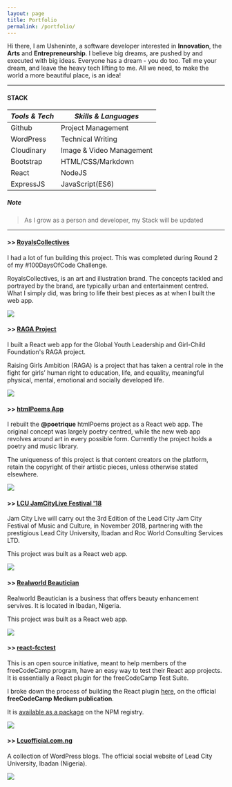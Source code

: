 ```yaml
---
layout: page
title: Portfolio
permalink: /portfolio/
---
```


Hi there, I am Usheninte, a software developer interested in **Innovation**, the **Arts** and **Entrepreneurship**. I believe big dreams, are pushed by and executed with big ideas. Everyone has a dream - you do too. Tell me your dream, and leave the heavy tech lifting to me. All we need, to make the world a more beautiful place, is an idea!

* * *
#### STACK

_Tools & Tech_ | _Skills & Languages_
-------------- | ---------
Github | Project Management  
WordPress | Technical Writing  
Cloudinary | Image & Video Management
Bootstrap | HTML/CSS/Markdown  
React | NodeJS  
ExpressJS | JavaScript(ES6)  

##### Note
<blockquote>
  As I grow as a person and developer, my Stack will be updated
</blockquote>

* * *
#### >> [RoyalsCollectives](https://royalscollectives.com/)
I had a lot of fun building this project. This was completed during Round 2 of my #100DaysOfCode Challenge.

RoyalsCollectives, is an art and illustration brand. The concepts tackled and portrayed by the brand, are typically urban and entertainment centred. What I simply did, was bring to life their best pieces as at when I built the web app.

<a href="https://royalscollectives.com/"><img src="https://res.cloudinary.com/poetrique/image/upload/v1538486203/allbuy-i-ng/portfolio/RoyalsCollectives.png" /></a>

#### >> [RAGA Project](https://raga-project.netlify.com/)
I built a React web app for the Global Youth Leadership and Girl-Child Foundation's RAGA project.

Raising Girls Ambition (RAGA) is a project that has taken a central role in the fight for girls’ human right to education, life, and equality, meaningful physical, mental, emotional and socially developed life.

<a href="https://raga-project.netlify.com/"><img src="https://res.cloudinary.com/poetrique/image/upload/v1538486203/allbuy-i-ng/portfolio/raga-project.png" /></a>

#### >> [htmlPoems App](https://htmlPoems.com)
I rebuilt the **@poetrique** htmlPoems project as a React web app. The original concept was largely poetry centred, while the new web app revolves around art in every possible form. Currently the project holds a poetry and music library.

The uniqueness of this project is that content creators on the platform, retain the copyright of their artistic pieces, unless otherwise stated elsewhere.

<a href="https://htmlPoems.com"><img src="https://res.cloudinary.com/poetrique/image/upload/v1538028061/allbuy-i-ng/portfolio/htmlPoems_app.png" /></a>

#### >> [LCU JamCityLive Festival '18](https://lcu-jamcitylive-fest18.netlify.com/)
Jam City Live will carry out the 3rd Edition of the Lead City Jam City Festival of Music and Culture, in November 2018, partnering with the prestigious Lead City University, Ibadan and Roc World Consulting Services LTD.

This project was built as a React web app.

<a href="https://lcu-jamcitylive-fest18.netlify.com/"><img src="https://res.cloudinary.com/poetrique/image/upload/v1537695101/allbuy-i-ng/portfolio/lcu-lamcitylive-fest18.png" /></a>

#### >> [Realworld Beautician](https://realworld-beautician.netlify.com/)
Realworld Beautician is a business that offers beauty enhancement servives. It is located in Ibadan, Nigeria.

This project was built as a React web app.

<a href="https://realworld-beautician.netlify.com/"><img src="https://res.cloudinary.com/poetrique/image/upload/v1537608510/allbuy-i-ng/portfolio/realworld_beautician.png" /></a>

<!-- #### >> [ROC World EDC](https://edc.rocworld.com.ng/)
This project was built for the ROC World Entrepreneurial Development Centre (EDC). The **ROC World EDC** is a platform that strives to develop an entrepreneurial spirit, skill and knowledge in students and others in the external context so as to empoweer our students to become wealth creators.

This project was built as a React web app.

<a href="https://edc.rocworld.com.ng/"><img src="https://res.cloudinary.com/poetrique/image/upload/v1537339129/allbuy-i-ng/portfolio/edc_rocworld.png" /></a> -->

#### >> [react-fcctest](https://www.npmjs.com/package/react-fcctest)
This is an open source initiative, meant to help members of the freeCodeCamp program, have an easy way to test their React app projects. It is essentially a React plugin for the freeCodeCamp Test Suite.

I broke down the process of building the React plugin [here](https://medium.freecodecamp.org/change-the-world-one-line-of-code-at-a-time-5162b229f35e), on the official **freeCodeCamp Medium publication**.

It is [available as a package](https://www.npmjs.com/package/react-fcctest) on the NPM registry.

<a href="https://www.npmjs.com/package/react-fcctest"><img src="http://res.cloudinary.com/poetrique/image/upload/v1536495813/allbuy-i-ng/portfolio/react-fcctest.png" /></a>

#### >> [Lcuofficial.com.ng](https://lcuofficial.com.ng/)

A collection of WordPress blogs. The official social website of Lead City University, Ibadan (Nigeria).

<a href="https://lcuofficial.com.ng"><img src="http://res.cloudinary.com/poetrique/image/upload/c_scale,h_200,q_auto:best/v1535767993/allbuy-i-ng/portfolio/lcuofficial.png" /></a>
